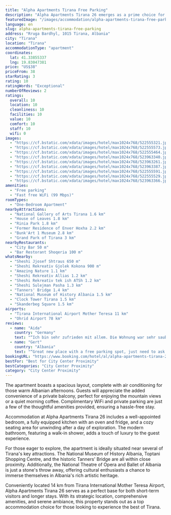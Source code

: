 ```yaml
---
title: "Alpha Apartments Tirana Free Parking"
description: "Alpha Apartments Tirana 26 emerges as a prime choice for travelers seeking comfort and convenience in the heart of Tirana."
featuredImage: "/images/accommodation/alpha-apartments-tirana-free-parking-522555321.jpg"
language: en
slug: alpha-apartments-tirana-free-parking
address: "Rruga Bardhyl, 1015 Tirana, Albania"
city: "Tirana"
location: "Tirana"
accommodationType: "apartment"
coordinates:
  lat: 41.33855337
  lng: 19.83047381
price: "US$38"
priceFrom: 38
starRating: 3
rating: 10
ratingWords: "Exceptional"
numberOfReviews: 2
ratings:
  overall: 10
  location: 10
  cleanliness: 10
  facilities: 10
  value: 10
  comfort: 10
  staff: 10
  wifi: 0
images:
  - "https://cf.bstatic.com/xdata/images/hotel/max1024x768/522555321.jpg?k=0d53da14e46fe45b256daa66898d47b706f716d1d64583cc228cfaf82b7ef315&o=&hp=1"
  - "https://cf.bstatic.com/xdata/images/hotel/max1024x768/522555573.jpg?k=93619d542074fc9606a727093c89fb59fe53643e715b03b4d7288cae956575fd&o=&hp=1"
  - "https://cf.bstatic.com/xdata/images/hotel/max1024x768/522555464.jpg?k=68cb2e5283aaffbfef469a56d7bd217eea66bfeb7d2eb16c5aef6e53e225b29a&o=&hp=1"
  - "https://cf.bstatic.com/xdata/images/hotel/max1024x768/523963340.jpg?k=ad2cf19daf790172938f776eb0f3a079871b0e4937deb78a49bb9a95d06ea487&o=&hp=1"
  - "https://cf.bstatic.com/xdata/images/hotel/max1024x768/523963261.jpg?k=1c1f23835e68680b99d4142c31f813509ed2a47e1dbbf7d14ec68a8905d21d7d&o=&hp=1"
  - "https://cf.bstatic.com/xdata/images/hotel/max1024x768/523963387.jpg?k=22fbd6df340fda056038d05c36154792c20aa238bedd9158a244028e8d61c37a&o=&hp=1"
  - "https://cf.bstatic.com/xdata/images/hotel/max1024x768/522555591.jpg?k=5cfd1dc9b34cb6ce481c8e7bcccb8334b91dcdd87ae5a282d67534de00200f71&o=&hp=1"
  - "https://cf.bstatic.com/xdata/images/hotel/max1024x768/522555529.jpg?k=0faa5685fc1b9e6fc07897e0cfafc39b229f74faba2c29a19be19d57267fcc33&o=&hp=1"
  - "https://cf.bstatic.com/xdata/images/hotel/max1024x768/523963366.jpg?k=f6db23a44907328e82fd2ea556baf3790016c6411dabb2c57fa5e6c1b1aa9b7a&o=&hp=1"
amenities:
  - "Free parking"
  - "Fast free WiFi (99 Mbps)"
roomTypes:
  - "One-Bedroom Apartment"
nearbyAttractions:
  - "National Gallery of Arts Tirana 1.6 km"
  - "House of Leaves 1.8 km"
  - "Rinia Park 1.8 km"
  - "Former Residence of Enver Hoxha 2.2 km"
  - "Bunk'Art 1 Museum 2.8 km"
  - "Grand Park of Tirana 3 km"
nearbyRestaurants:
  - "City Bar 50 m"
  - "Bar Restorant Shoqeria 100 m"
whatsNearby:
  - "Sheshi Jjosef Shtraus 650 m"
  - "Sheshi Rekreativ Gjolek Kokona 900 m"
  - "Amazing Nature 1.1 km"
  - "Sheshi Rekreativ Allias 1.2 km"
  - "Sheshi Rekreativ tek ish ATSh 1.2 km"
  - "Sheshi Sulejman Pasha 1.3 km"
  - "Tanners' Bridge 1.4 km"
  - "National Museum of History Albania 1.5 km"
  - "Clock Tower Tirana 1.5 km"
  - "Skanderbeg Square 1.5 km"
airports:
  - "Tirana International Airport Mother Teresa 11 km"
  - "Ohrid Airport 78 km"
reviews:
  - name: "Aida"
    country: "Germany"
    text: "“Ich bin sehr zufrieden mit allem. Die Wohnung war sehr sauber und in der Nähe findet man alles , was man braucht, Supermärkte, verschiedene Geschäfte, Restaurants ect. Die Vermieterin war sehr höfflich und immer verfügbar . Alles hat es super...”"
  - name: "Gert"
    country: "Albania"
    text: "“Great new place with a free parking spot, just need to ask the owner. Will be back 💯”"
bookingURL: "https://www.booking.com/hotel/al/alpha-apartments-tirana-26.en-gb.html?aid=8035640"
bestFor: "Best for City Center Proximity"
bestCategories: "City Center Proximity"
category: "City Center Proximity"
---
```


The apartment boasts a spacious layout, complete with air conditioning for those warm Albanian afternoons. Guests will appreciate the added convenience of a private balcony, perfect for enjoying the mountain views or a quiet morning coffee. Complimentary WiFi and private parking are just a few of the thoughtful amenities provided, ensuring a hassle-free stay.

Accommodation at Alpha Apartments Tirana 26 includes a well-appointed bedroom, a fully equipped kitchen with an oven and fridge, and a cozy seating area for unwinding after a day of exploration. The modern bathroom, featuring a walk-in shower, adds a touch of luxury to the guest experience.

For those eager to explore, the apartment is ideally situated near several of Tirana's key attractions. The National Museum of History Albania, Toptani Shopping Centre, and the historic Tanners' Bridge are all within close proximity. Additionally, the National Theatre of Opera and Ballet of Albania is just a stone's throw away, offering cultural enthusiasts a chance to immerse themselves in Albania's rich artistic heritage.

Conveniently located 14 km from Tirana International Mother Teresa Airport, Alpha Apartments Tirana 26 serves as a perfect base for both short-term visitors and longer stays. With its strategic location, comprehensive amenities, and serene ambiance, this property stands out as a top accommodation choice for those looking to experience the best of Tirana.